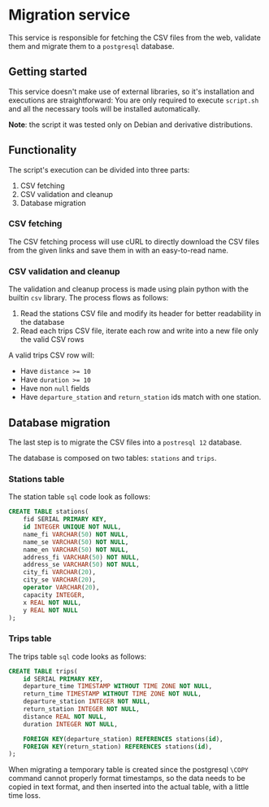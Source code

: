 # Migration service

This service is responsible for fetching the CSV files from the web, validate them and migrate them to a `postgresql` database.

## Getting started

This service doesn't make use of external libraries, so it's installation and executions are straightforward: 
You are only required to execute `script.sh` and all the necessary tools will be installed automatically.

**Note**: the script it was tested only on Debian and derivative distributions.

## Functionality

The script's execution can be divided into three parts:

1. CSV fetching
2. CSV validation and cleanup
3. Database migration

### CSV fetching

The CSV fetching process will use cURL to directly download the CSV files from the given links and save them in with an 
easy-to-read name.

### CSV validation and cleanup

The validation and cleanup process is made using plain python with the builtin `csv` library.
The process flows as follows:

1. Read the stations CSV file and modify its header for better readability in the database
2. Read each trips CSV file, iterate each row and write into a new file only the valid CSV rows

A valid trips CSV row will:

- Have `distance >= 10`
- Have `duration >= 10`
- Have non `null` fields
- Have `departure_station` and `return_station` ids match with one station.

## Database migration

The last step is to migrate the CSV files into a `postresql 12` database.

The database is composed on two tables: `stations` and `trips`.

### Stations table

The station table `sql` code look as follows:

```sql
CREATE TABLE stations(
    fid SERIAL PRIMARY KEY,
    id INTEGER UNIQUE NOT NULL,
    name_fi VARCHAR(50) NOT NULL,
    name_se VARCHAR(50) NOT NULL,
    name_en VARCHAR(50) NOT NULL,
    address_fi VARCHAR(50) NOT NULL,
    address_se VARCHAR(50) NOT NULL,
    city_fi VARCHAR(20),
    city_se VARCHAR(20),
    operator VARCHAR(20),
    capacity INTEGER,
    x REAL NOT NULL,
    y REAL NOT NULL
);
```

### Trips table

The trips table `sql` code looks as follows:
 
```sql
CREATE TABLE trips(
    id SERIAL PRIMARY KEY,
    departure_time TIMESTAMP WITHOUT TIME ZONE NOT NULL,
    return_time TIMESTAMP WITHOUT TIME ZONE NOT NULL,
    departure_station INTEGER NOT NULL,
    return_station INTEGER NOT NULL,
    distance REAL NOT NULL,
    duration INTEGER NOT NULL,

    FOREIGN KEY(departure_station) REFERENCES stations(id),
    FOREIGN KEY(return_station) REFERENCES stations(id),
);
```

When migrating a temporary table is created since the postgresql `\COPY` command cannot properly format timestamps,
so the data needs to be copied in text format, and then inserted into the actual table, with a little time loss.